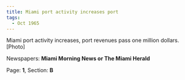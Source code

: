 ```yaml
---  
title: Miami port activity increases port  
tags:  
  - Oct 1965  
---  
```

  
Miami port activity increases, port revenues pass one million dollars. [Photo]  
  
Newspapers: **Miami Morning News or The Miami Herald**  
  
Page: **1**, Section: **B** 
